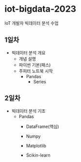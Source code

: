 # iot-bigdata-2023
IoT 개발자 빅데이터 분석 수업

## 1일차
- 빅데이터 분석 개요
    - 개념 설명
    - 파이썬 기본(패스)
    - 주피터 노트북 시작
        - Pandas
            - Series

## 2일차
- 빅데이터 분석 기초
    - Pandas
        - DataFrame(핵심)

        
        - Numpy
        - Matplotlib
        - Scikin-learn